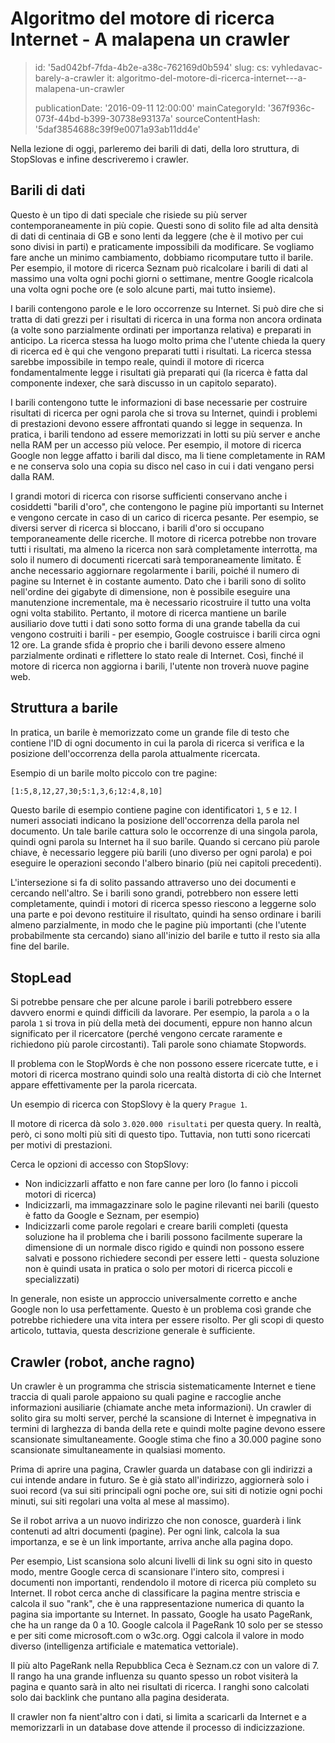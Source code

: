 Algoritmo del motore di ricerca Internet - A malapena un crawler
================================================================

> id: '5ad042bf-7fda-4b2e-a38c-762169d0b594'
> slug:
> 	cs: vyhledavac-barely-a-crawler
> 	it: algoritmo-del-motore-di-ricerca-internet---a-malapena-un-crawler
> 
> publicationDate: '2016-09-11 12:00:00'
> mainCategoryId: '367f936c-073f-44bd-b399-30738e93137a'
> sourceContentHash: '5daf3854688c39f9e0071a93ab11dd4e'

Nella lezione di oggi, parleremo dei barili di dati, della loro struttura, di StopSlovas e infine descriveremo i crawler.

Barili di dati
-------------

Questo è un tipo di dati speciale che risiede su più server contemporaneamente in più copie. Questi sono di solito file ad alta densità di dati di centinaia di GB e sono lenti da leggere (che è il motivo per cui sono divisi in parti) e praticamente impossibili da modificare. Se vogliamo fare anche un minimo cambiamento, dobbiamo ricomputare tutto il barile. Per esempio, il motore di ricerca Seznam può ricalcolare i barili di dati al massimo una volta ogni pochi giorni o settimane, mentre Google ricalcola una volta ogni poche ore (e solo alcune parti, mai tutto insieme).

I barili contengono parole e le loro occorrenze su Internet. Si può dire che si tratta di dati grezzi per i risultati di ricerca in una forma non ancora ordinata (a volte sono parzialmente ordinati per importanza relativa) e preparati in anticipo. La ricerca stessa ha luogo molto prima che l'utente chieda la query di ricerca ed è qui che vengono preparati tutti i risultati. La ricerca stessa sarebbe impossibile in tempo reale, quindi il motore di ricerca fondamentalmente legge i risultati già preparati qui (la ricerca è fatta dal componente indexer, che sarà discusso in un capitolo separato).

I barili contengono tutte le informazioni di base necessarie per costruire risultati di ricerca per ogni parola che si trova su Internet, quindi i problemi di prestazioni devono essere affrontati quando si legge in sequenza. In pratica, i barili tendono ad essere memorizzati in lotti su più server e anche nella RAM per un accesso più veloce. Per esempio, il motore di ricerca Google non legge affatto i barili dal disco, ma li tiene completamente in RAM e ne conserva solo una copia su disco nel caso in cui i dati vengano persi dalla RAM.

I grandi motori di ricerca con risorse sufficienti conservano anche i cosiddetti "barili d'oro", che contengono le pagine più importanti su Internet e vengono cercate in caso di un carico di ricerca pesante. Per esempio, se diversi server di ricerca si bloccano, i barili d'oro si occupano temporaneamente delle ricerche. Il motore di ricerca potrebbe non trovare tutti i risultati, ma almeno la ricerca non sarà completamente interrotta, ma solo il numero di documenti ricercati sarà temporaneamente limitato. È anche necessario aggiornare regolarmente i barili, poiché il numero di pagine su Internet è in costante aumento. Dato che i barili sono di solito nell'ordine dei gigabyte di dimensione, non è possibile eseguire una manutenzione incrementale, ma è necessario ricostruire il tutto una volta ogni volta stabilito. Pertanto, il motore di ricerca mantiene un barile ausiliario dove tutti i dati sono sotto forma di una grande tabella da cui vengono costruiti i barili - per esempio, Google costruisce i barili circa ogni 12 ore. La grande sfida è proprio che i barili devono essere almeno parzialmente ordinati e riflettere lo stato reale di Internet. Così, finché il motore di ricerca non aggiorna i barili, l'utente non troverà nuove pagine web.

Struttura a barile
----------------

In pratica, un barile è memorizzato come un grande file di testo che contiene l'ID di ogni documento in cui la parola di ricerca si verifica e la posizione dell'occorrenza della parola attualmente ricercata.

Esempio di un barile molto piccolo con tre pagine:

```txt
[1:5,8,12,27,30;5:1,3,6;12:4,8,10]
```

Questo barile di esempio contiene pagine con identificatori `1`, `5` e `12`. I numeri associati indicano la posizione dell'occorrenza della parola nel documento. Un tale barile cattura solo le occorrenze di una singola parola, quindi ogni parola su Internet ha il suo barile. Quando si cercano più parole chiave, è necessario leggere più barili (uno diverso per ogni parola) e poi eseguire le operazioni secondo l'albero binario (più nei capitoli precedenti).

L'intersezione si fa di solito passando attraverso uno dei documenti e cercando nell'altro. Se i barili sono grandi, potrebbero non essere letti completamente, quindi i motori di ricerca spesso riescono a leggerne solo una parte e poi devono restituire il risultato, quindi ha senso ordinare i barili almeno parzialmente, in modo che le pagine più importanti (che l'utente probabilmente sta cercando) siano all'inizio del barile e tutto il resto sia alla fine del barile.

StopLead
---------

Si potrebbe pensare che per alcune parole i barili potrebbero essere davvero enormi e quindi difficili da lavorare. Per esempio, la parola `a` o la parola `1` si trova in più della metà dei documenti, eppure non hanno alcun significato per il ricercatore (perché vengono cercate raramente e richiedono più parole circostanti). Tali parole sono chiamate Stopwords.

Il problema con le StopWords è che non possono essere ricercate tutte, e i motori di ricerca mostrano quindi solo una realtà distorta di ciò che Internet appare effettivamente per la parola ricercata.

Un esempio di ricerca con StopSlovy è la query `Prague 1`.

Il motore di ricerca dà solo `3.020.000 risultati` per questa query. In realtà, però, ci sono molti più siti di questo tipo. Tuttavia, non tutti sono ricercati per motivi di prestazioni.

Cerca le opzioni di accesso con StopSlovy:

- Non indicizzarli affatto e non fare canne per loro (lo fanno i piccoli motori di ricerca)
- Indicizzarli, ma immagazzinare solo le pagine rilevanti nei barili (questo è fatto da Google e Seznam, per esempio)
- Indicizzarli come parole regolari e creare barili completi (questa soluzione ha il problema che i barili possono facilmente superare la dimensione di un normale disco rigido e quindi non possono essere salvati e possono richiedere secondi per essere letti - questa soluzione non è quindi usata in pratica o solo per motori di ricerca piccoli e specializzati)

In generale, non esiste un approccio universalmente corretto e anche Google non lo usa perfettamente. Questo è un problema così grande che potrebbe richiedere una vita intera per essere risolto. Per gli scopi di questo articolo, tuttavia, questa descrizione generale è sufficiente.

Crawler (robot, anche ragno)
---------------------------

Un crawler è un programma che striscia sistematicamente Internet e tiene traccia di quali parole appaiono su quali pagine e raccoglie anche informazioni ausiliarie (chiamate anche meta informazioni). Un crawler di solito gira su molti server, perché la scansione di Internet è impegnativa in termini di larghezza di banda della rete e quindi molte pagine devono essere scansionate simultaneamente. Google stima che fino a 30.000 pagine sono scansionate simultaneamente in qualsiasi momento.

Prima di aprire una pagina, Crawler guarda un database con gli indirizzi a cui intende andare in futuro. Se è già stato all'indirizzo, aggiornerà solo i suoi record (va sui siti principali ogni poche ore, sui siti di notizie ogni pochi minuti, sui siti regolari una volta al mese al massimo).

Se il robot arriva a un nuovo indirizzo che non conosce, guarderà i link contenuti ad altri documenti (pagine). Per ogni link, calcola la sua importanza, e se è un link importante, arriva anche alla pagina dopo.

Per esempio, List scansiona solo alcuni livelli di link su ogni sito in questo modo, mentre Google cerca di scansionare l'intero sito, compresi i documenti non importanti, rendendolo il motore di ricerca più completo su Internet.
Il robot cerca anche di classificare la pagina mentre striscia e calcola il suo "rank", che è una rappresentazione numerica di quanto la pagina sia importante su Internet. In passato, Google ha usato PageRank, che ha un range da 0 a 10. Google calcola il PageRank 10 solo per se stesso e per siti come microsoft.com o w3c.org. Oggi calcola il valore in modo diverso (intelligenza artificiale e matematica vettoriale).

Il più alto PageRank nella Repubblica Ceca è Seznam.cz con un valore di 7. Il rango ha una grande influenza su quanto spesso un robot visiterà la pagina e quanto sarà in alto nei risultati di ricerca. I ranghi sono calcolati solo dai backlink che puntano alla pagina desiderata.

Il crawler non fa nient'altro con i dati, si limita a scaricarli da Internet e a memorizzarli in un database dove attende il processo di indicizzazione.
